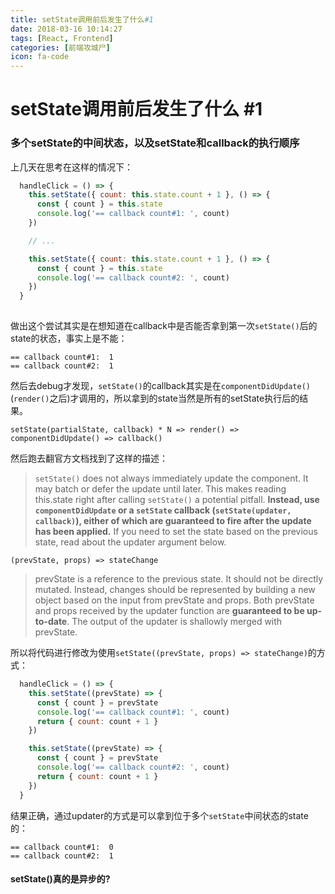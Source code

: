 ```yaml
---
title: setState调用前后发生了什么#1
date: 2018-03-16 10:14:27
tags: [React, Frontend]
categories: [前端攻城尸]
icon: fa-code
---
```

# setState调用前后发生了什么 #1

### 多个setState的中间状态，以及setState和callback的执行顺序

上几天在思考在这样的情况下：

```` javascript
  handleClick = () => {
    this.setState({ count: this.state.count + 1 }, () => {
      const { count } = this.state
      console.log('== callback count#1: ', count)
    })

    // ...

    this.setState({ count: this.state.count + 1 }, () => {
      const { count } = this.state
      console.log('== callback count#2: ', count)
    })
  }
  
````

做出这个尝试其实是在想知道在callback中是否能否拿到第一次`setState()`后的state的状态，事实上是不能：

````
== callback count#1:  1
== callback count#2:  1
````

然后去debug才发现，`setState()`的callback其实是在`componentDidUpdate()`(`render()`之后)才调用的，所以拿到的state当然是所有的setState执行后的结果。

````
setState(partialState, callback) * N => render() => componentDidUpdate() => callback()
````

然后跑去翻官方文档找到了这样的描述：

> `setState()` does not always immediately update the component. It may batch or defer the update until later. This makes reading this.state right after calling `setState()` a potential pitfall. **Instead, use `componentDidUpdate` or a `setState` callback (`setState(updater, callback)`), either of which are guaranteed to fire after the update has been applied.** If you need to set the state based on the previous state, read about the updater argument below.

````
(prevState, props) => stateChange
````

> prevState is a reference to the previous state. It should not be directly mutated. Instead, changes should be represented by building a new object based on the input from prevState and props.
> Both prevState and props received by the updater function are **guaranteed to be up-to-date**. The output of the updater is shallowly merged with prevState.

所以将代码进行修改为使用`setState((prevState, props) => stateChange)`的方式：

```` javascript
  handleClick = () => {
    this.setState((prevState) => {
      const { count } = prevState
      console.log('== callback count#1: ', count)
      return { count: count + 1 }
    })

    this.setState((prevState) => {
      const { count } = prevState
      console.log('== callback count#2: ', count)
      return { count: count + 1 }
    })
  }
````

结果正确，通过updater的方式是可以拿到位于多个`setState`中间状态的state的：

````
== callback count#1:  0
== callback count#2:  1
````

#### setState()真的是异步的?